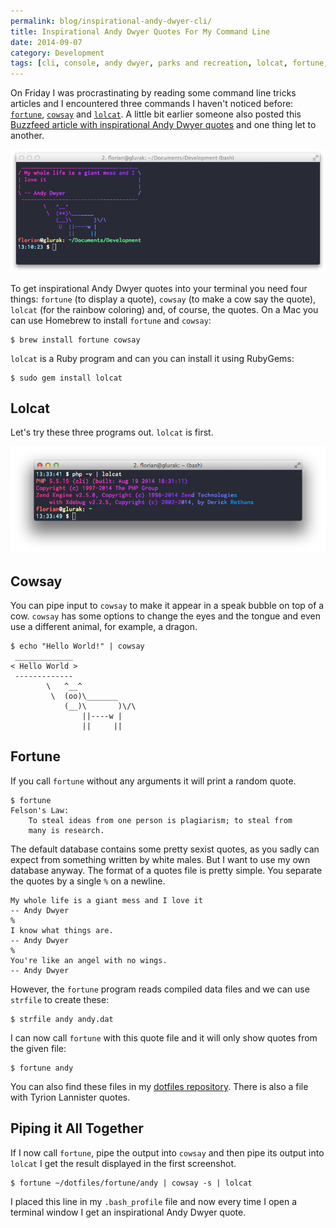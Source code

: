 ```yaml
---
permalink: blog/inspirational-andy-dwyer-cli/
title: Inspirational Andy Dwyer Quotes For My Command Line
date: 2014-09-07
category: Development
tags: [cli, console, andy dwyer, parks and recreation, lolcat, fortune, cowsay]
---
```


On Friday I was procrastinating by reading some command line tricks articles and I encountered three commands I haven't noticed before: [`fortune`](<http://en.wikipedia.org/wiki/Fortune_(Unix)>), [`cowsay`](https://en.wikipedia.org/wiki/Cowsay) and [`lolcat`](https://github.com/busyloop/lolcat). A little bit earlier someone also posted this [Buzzfeed article with inspirational Andy Dwyer quotes](http://www.buzzfeed.com/mrloganrhoades/if-andy-dwyer-quotes-were-motivational-posters#4hjk6yw) and one thing let to another.

![Inspirational Andy Dwyer Quotes](/blog/2014-09-07-cli-andy-dwyer/login.png)

To get inspirational Andy Dwyer quotes into your terminal you need four things: `fortune` (to display a quote), `cowsay` (to make a cow say the quote), `lolcat` (for the rainbow coloring) and, of course, the quotes. On a Mac you can use Homebrew to install `fortune` and `cowsay`:

```
$ brew install fortune cowsay
```

`lolcat` is a Ruby program and can you can install it using RubyGems:

```
$ sudo gem install lolcat
```

## Lolcat

Let's try these three programs out. `lolcat` is first.

![Output of the command lolcat in Terminal.app on Mac OS](/blog/2014-09-07-cli-andy-dwyer/lolcat.png)

## Cowsay

You can pipe input to `cowsay` to make it appear in a speak bubble on top of a cow. `cowsay` has some options to change the eyes and the tongue and even use a different animal, for example, a dragon.

```
$ echo "Hello World!" | cowsay
 _____________
< Hello World >
 -------------
        \   ^__^
         \  (oo)\_______
            (__)\       )\/\
                ||----w |
                ||     ||
```

## Fortune

If you call `fortune` without any arguments it will print a random quote.

```
$ fortune
Felson's Law:
    To steal ideas from one person is plagiarism; to steal from
    many is research.
```

The default database contains some pretty sexist quotes, as you sadly can expect from something written by white males. But I want to use my own database anyway. The format of a quotes file is pretty simple. You separate the quotes by a single `%` on a newline.

```
My whole life is a giant mess and I love it
-- Andy Dwyer
%
I know what things are.
-- Andy Dwyer
%
You're like an angel with no wings.
-- Andy Dwyer
```

However, the `fortune` program reads compiled data files and we can use `strfile` to create these:

```
$ strfile andy andy.dat
```

I can now call `fortune` with this quote file and it will only show quotes from the given file:

```
$ fortune andy
```

You can also find these files in my [dotfiles repository](https://github.com/florianeckerstorfer/dotfiles/tree/master/fortune). There is also a file with Tyrion Lannister quotes.

## Piping it All Together

If I now call `fortune`, pipe the output into `cowsay` and then pipe its output into `lolcat` I get the result displayed in the first screenshot.

```
$ fortune ~/dotfiles/fortune/andy | cowsay -s | lolcat
```

I placed this line in my `.bash_profile` file and now every time I open a terminal window I get an inspirational Andy Dwyer quote.
